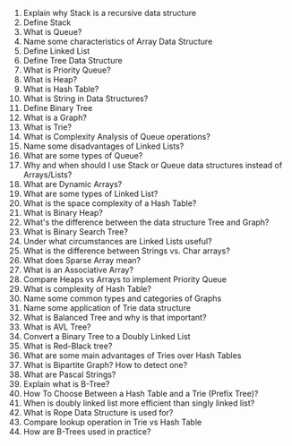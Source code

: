 1. Explain why Stack is a recursive data structure
2. Define Stack
3. What is Queue?
4. Name some characteristics of Array Data Structure
5. Define Linked List
6. Define Tree Data Structure
7. What is Priority Queue?
8. What is Heap?
9. What is Hash Table?
10. What is String in Data Structures?
11. Define Binary Tree
12. What is a Graph?
13. What is Trie?
14. What is Complexity Analysis of Queue operations?
15. Name some disadvantages of Linked Lists?
16. What are some types of Queue?
17. Why and when should I use Stack or Queue data structures instead of Arrays/Lists?
18. What are Dynamic Arrays?
19. What are some types of Linked List?
20. What is the space complexity of a Hash Table?
21. What is Binary Heap?
22. What's the difference between the data structure Tree and Graph?
23. What is Binary Search Tree?
24. Under what circumstances are Linked Lists useful?
25. What is the difference between Strings vs. Char arrays?
26. What does Sparse Array mean?
27. What is an Associative Array?
28. Compare Heaps vs Arrays to implement Priority Queue
29. What is complexity of Hash Table?
30. Name some common types and categories of Graphs
31. Name some application of Trie data structure
32. What is Balanced Tree and why is that important?
33. What is AVL Tree?
34. Convert a Binary Tree to a Doubly Linked List
35. What is Red-Black tree?
36. What are some main advantages of Tries over Hash Tables
37. What is Bipartite Graph? How to detect one?
38. What are Pascal Strings?
39. Explain what is B-Tree?
40. How To Choose Between a Hash Table and a Trie (Prefix Tree)?
41. When is doubly linked list more efficient than singly linked list?
42. What is Rope Data Structure is used for?
43. Compare lookup operation in Trie vs Hash Table
44. How are B-Trees used in practice?
